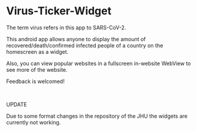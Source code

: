 # Virus-Ticker-Widget
The term virus refers in this app to SARS-CoV-2.


This android app allows anyone to display the amount of recovered/death/confirmed infected people of a country on the homescreen as a widget.


Also, you can view popular websites in a fullscreen in-website WebView to see more of the website.



Feedback is welcomed!

&nbsp;
&nbsp;


UPDATE

Due to some format changes in the repository of the JHU the widgets are currently not working.
